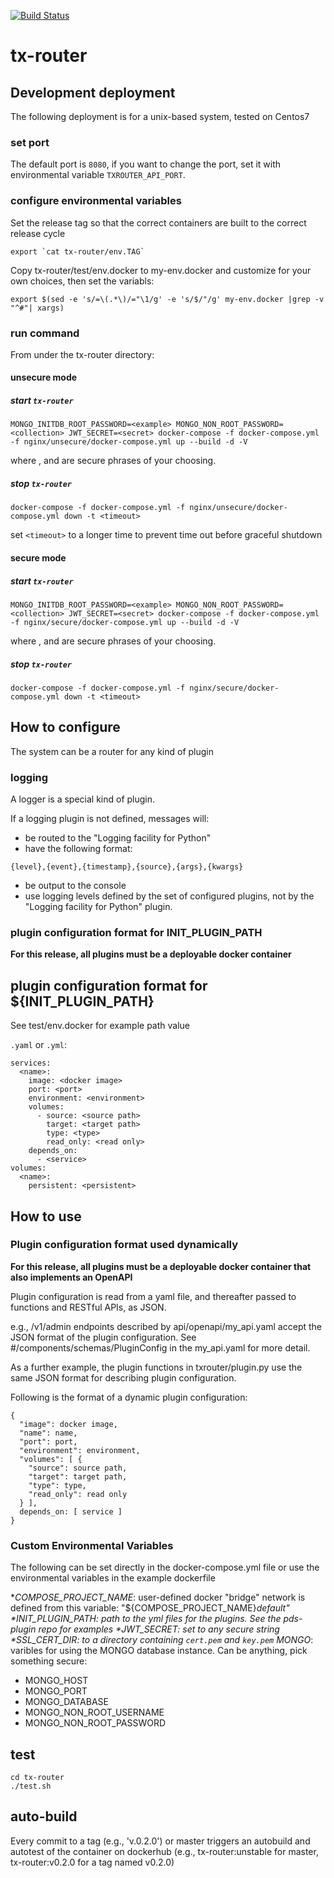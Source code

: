 [![Build Status](https://travis-ci.com/RENCI/tx-router.svg?branch=master)](https://travis-ci.com/RENCI/tx-router)

# tx-router

## Development deployment

The following deployment is for a unix-based system, tested on Centos7

### set port

The default port is `8080`, if you want to change the port, set it with environmental variable `TXROUTER_API_PORT`.

### configure environmental variables

Set the release tag so that the correct containers are built to the correct release cycle

``` 
export `cat tx-router/env.TAG` 
```

Copy tx-router/test/env.docker to my-env.docker and customize for your own choices, then set the variabls:

``` 
export $(sed -e 's/=\(.*\)/="\1/g' -e 's/$/"/g' my-env.docker |grep -v "^#"| xargs) 
```

### run command

From under the tx-router directory:

#### unsecure mode
##### start `tx-router` 
```
MONGO_INITDB_ROOT_PASSWORD=<example> MONGO_NON_ROOT_PASSWORD=<collection> JWT_SECRET=<secret> docker-compose -f docker-compose.yml -f nginx/unsecure/docker-compose.yml up --build -d -V
```
where <example>, <collection> and <secret> are secure phrases of your choosing.
  
##### stop `tx-router`
```
docker-compose -f docker-compose.yml -f nginx/unsecure/docker-compose.yml down -t <timeout>
```

set `<timeout>` to a longer time to prevent time out before graceful shutdown

#### secure mode
##### start `tx-router` 

```
MONGO_INITDB_ROOT_PASSWORD=<example> MONGO_NON_ROOT_PASSWORD=<collection> JWT_SECRET=<secret> docker-compose -f docker-compose.yml -f nginx/secure/docker-compose.yml up --build -d -V
```
where <example>, <collection> and <secret> are secure phrases of your choosing.

##### stop `tx-router`
```
docker-compose -f docker-compose.yml -f nginx/secure/docker-compose.yml down -t <timeout>
```
## How to configure

The system can be a router for any kind of plugin

### logging

A logger is a special kind of plugin.

If a logging plugin is not defined, messages will:
* be routed to the "Logging facility for Python"
* have the following format:
```
{level},{event},{timestamp},{source},{args},{kwargs}
```
* be output to the console
* use logging levels defined by the set of configured plugins, not by the "Logging facility for Python" plugin.

### plugin configuration format for INIT_PLUGIN_PATH

__For this release, all plugins must be a deployable docker container__

## plugin configuration format for ${INIT_PLUGIN_PATH}

See test/env.docker for example path value

`.yaml` or `.yml`:

```
services:
  <name>:
    image: <docker image>
    port: <port>
    environment: <environment>
    volumes:
      - source: <source path>
        target: <target path>
        type: <type>
        read_only: <read only>
    depends_on:
      - <service>
volumes:
  <name>:
    persistent: <persistent>
```
## How to use

### Plugin configuration format used dynamically

__For this release, all plugins must be a deployable docker container that also implements an OpenAPI__

Plugin configuration is read from a yaml file, and thereafter passed  to functions and RESTful APIs, as JSON.

e.g., /v1/admin endpoints described by api/openapi/my_api.yaml accept the JSON format of the plugin configuration. See #/components/schemas/PluginConfig in the my_api.yaml for more detail.

As a further example, the plugin functions in txrouter/plugin.py use the same JSON format for describing plugin configuration.

Following is the format of a dynamic plugin configuration:
```
{
  "image": docker image,
  "name": name,
  "port": port,
  "environment": environment,
  "volumes": [ {
    "source": source path,
    "target": target path,
    "type": type,
    "read_only": read only
  } ],
  depends_on: [ service ]
}
```

### Custom Environmental Variables

The following can be set directly in the docker-compose.yml file or use the environmental variables in the example dockerfile

*_COMPOSE_PROJECT_NAME_: user-defined docker "bridge" network is defined from this variable: "${COMPOSE_PROJECT_NAME}_default"
*_INIT_PLUGIN_PATH_: path to the yml files for the plugins. See the pds-plugin repo for examples
*_JWT_SECRET_: set to any secure string
*_SSL_CERT_DIR_: to a directory containing `cert.pem` and `key.pem`
*_MONGO_*_: varibles for using the MONGO database instance. Can be anything, pick something secure:
 - MONGO_HOST
 - MONGO_PORT
 - MONGO_DATABASE
 - MONGO_NON_ROOT_USERNAME
 - MONGO_NON_ROOT_PASSWORD

## test
```
cd tx-router
./test.sh
```
## auto-build
Every commit to a tag (e.g., 'v.0.2.0') or master triggers an autobuild and autotest of the container on dockerhub (e.g., tx-router:unstable for master, tx-router:v0.2.0 for a tag named v0.2.0)
